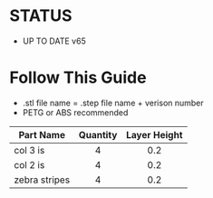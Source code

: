 # STATUS

* UP TO DATE v65

# Follow This Guide

* .stl file name = .step file name + verison number
* PETG or ABS recommended

| Part Name     | Quantity | Layer Height |
| ------------- |:---:| :----:|
| col 3 is      |4|0.2|
| col 2 is      |4|0.2|
| zebra stripes |4|0.2|
